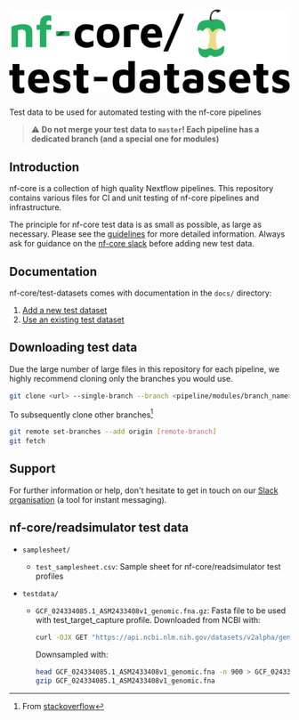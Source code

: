 # ![nfcore/test-datasets](docs/images/test-datasets_logo.png)
Test data to be used for automated testing with the nf-core pipelines

> ⚠️ **Do not merge your test data to `master`! Each pipeline has a dedicated branch (and a special one for modules)**

## Introduction

nf-core is a collection of high quality Nextflow pipelines. This repository contains various files for CI and unit testing of nf-core pipelines and infrastructure.

The principle for nf-core test data is as small as possible, as large as necessary. Please see the [guidelines](https://nf-co.re/docs/contributing/test_data_guidelines) for more detailed information. Always ask for guidance on the [nf-core slack](https://nf-co.re/join) before adding new test data.

## Documentation

nf-core/test-datasets comes with documentation in the `docs/` directory:

01. [Add a new  test dataset](https://github.com/nf-core/test-datasets/blob/master/docs/ADD_NEW_DATA.md)
02. [Use an existing test dataset](https://github.com/nf-core/test-datasets/blob/master/docs/USE_EXISTING_DATA.md)

## Downloading test data

Due the large number of large files in this repository for each pipeline, we highly recommend cloning only the branches you would use.

```bash
git clone <url> --single-branch --branch <pipeline/modules/branch_name>
```

To subsequently clone other branches[^1]

```bash
git remote set-branches --add origin [remote-branch]
git fetch
```

## Support

For further information or help, don't hesitate to get in touch on our [Slack organisation](https://nf-co.re/join/slack) (a tool for instant messaging).

[^1]: From [stackoverflow](https://stackoverflow.com/a/60846265/11502856)

## nf-core/readsimulator test data
- `samplesheet/`
    - `test_samplesheet.csv`: Sample sheet for nf-core/readsimulator test profiles

- `testdata/`
    - `GCF_024334085.1_ASM2433408v1_genomic.fna.gz`: Fasta file to be used with test_target_capture profile. 
        Downloaded from NCBI with:
        ```bash 
        curl -OJX GET "https://api.ncbi.nlm.nih.gov/datasets/v2alpha/genome/accession/GCF_024334085.1/download?include_annotation_type=GENOME_FASTA&filename=GCF_024334085.1.zip" -H "Accept: application/zip"
        ```
        Downsampled with:
        ```bash
        head GCF_024334085.1_ASM2433408v1_genomic.fna -n 900 > GCF_024334085.1_ASM2433408v1_genomic.fna
        gzip GCF_024334085.1_ASM2433408v1_genomic.fna
        ```
